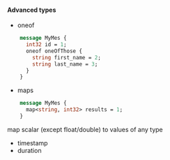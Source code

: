 #### Advanced types
- oneof
```protobuf
    message MyMes {
      int32 id = 1;
      oneof oneOfThose {
        string first_name = 2;
        string last_name = 3;
      }   
    }
```

- maps
```protobuf
    message MyMes {
      map<string, int32> results = 1;
    } 
```

map scalar (except float/double) to values of any type

- timestamp
- duration